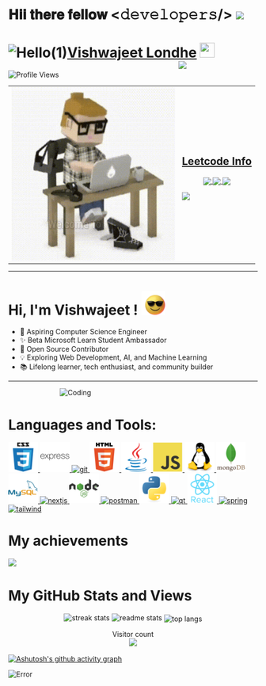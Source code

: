<h1>
𝐇𝐢𝐢 𝐭𝐡𝐞𝐫𝐞 𝐟𝐞𝐥𝐥𝐨𝐰 <𝚍𝚎𝚟𝚎𝚕𝚘𝚙𝚎𝚛𝚜/> <img height="40" src="https://emoji.gg/assets/emoji/7333-parrotdance.gif" /><br /> 

# ![Hello(1)](https://github.com/VishwajeetLondhe/VishwajeetLondhe/assets/126247101/9c4a5675-77ad-47d0-a18d-c09bdfacaa48)[Vishwajeet Londhe](https://github.com/VishwajeetLondhe)<img src="https://media.giphy.com/media/WUlplcMpOCEmTGBtBW/giphy.gif" width="160" align="right"/> <img src="https://github.com/VishwajeetLondhe/VishwajeetLondhe/assets/126247101/319dd45d-ce6b-4e0c-ba93-335a045db06f" width="30px" height="30px"/>
</h1>

![Profile Views](https://komarev.com/ghpvc/?username=VishwajeetLondhe)

<div>
  
<a href="https://leetcode.com/u/vishwajeet_0104/" target="_blank">
  <table>
    <tr>
      <td>
        <img src="https://github.com/PandaPatch/img/blob/main/github.gif" alt="Welcome!" width="330" height="350"/>
      </td>
      <td>
        <h2 align="center">Leetcode Info</h2>
        <p align="center">
          <img src="https://leetcode.com/static/images/badges/2024/gif/2024-02.gif" align="center" height="75"/>
          <img src="https://leetcode.com/static/images/badges/2024/gif/2024-03.gif" align="center" height="75"/>
          <img src="https://assets.leetcode.com/static_assets/marketing/2024-200.gif" align="center" height="75"/>
        </p>
        <p>
          <img src="https://leetcard.jacoblin.cool/vishwajeet_0104?theme=dark&font=Nunito&ext=heatmap" width="430"/>
        </p>
      </td>
    </tr>
  </table>
</a>

---
<h1> Hi, I'm Vishwajeet ! <img src="./about.gif" height="48px"> </h1>
  
- 🚀 Aspiring Computer Science Engineer
- ✨ Beta Microsoft Learn Student Ambassador
- 🎁 Open Source Contributor
- 💡 Exploring Web Development, AI, and Machine Learning
- 📚 Lifelong learner, tech enthusiast, and community builder
---

<img align="right" alt="Coding" width="400" src="https://github.com/VishwajeetLondhe/VishwajeetLondhe/assets/126247101/3928c779-ca3a-4e88-a7b6-b243ad12f4e5">
<br/>

<div align="left">
 <h1 align="left">Languages and Tools:</h3>
<p align="left"> <a href="https://www.w3schools.com/css/" target="_blank" rel="noreferrer"> <img src="https://raw.githubusercontent.com/devicons/devicon/master/icons/css3/css3-original-wordmark.svg" alt="css3" width="60" height="60"/> </a> <a href="https://expressjs.com" target="_blank" rel="noreferrer"> <img src="https://raw.githubusercontent.com/devicons/devicon/master/icons/express/express-original-wordmark.svg" alt="express" width="60" height="60"/> </a> <a href="https://git-scm.com/" target="_blank" rel="noreferrer"> <img src="https://www.vectorlogo.zone/logos/git-scm/git-scm-icon.svg" alt="git" width="60" height="60"/> </a> <a href="https://www.w3.org/html/" target="_blank" rel="noreferrer"> <img src="https://raw.githubusercontent.com/devicons/devicon/master/icons/html5/html5-original-wordmark.svg" alt="html5" width="60" height="60"/> </a> <a href="https://www.java.com" target="_blank" rel="noreferrer"> <img src="https://raw.githubusercontent.com/devicons/devicon/master/icons/java/java-original.svg" alt="java" width="60" height="60"/> </a> <a href="https://developer.mozilla.org/en-US/docs/Web/JavaScript" target="_blank" rel="noreferrer"> <img src="https://raw.githubusercontent.com/devicons/devicon/master/icons/javascript/javascript-original.svg" alt="javascript" width="60" height="60"/> </a> <a href="https://www.linux.org/" target="_blank" rel="noreferrer"> <img src="https://raw.githubusercontent.com/devicons/devicon/master/icons/linux/linux-original.svg" alt="linux" width="60" height="60"/> </a> <a href="https://www.mongodb.com/" target="_blank" rel="noreferrer"> <img src="https://raw.githubusercontent.com/devicons/devicon/master/icons/mongodb/mongodb-original-wordmark.svg" alt="mongodb" width="60" height="60"/> </a> <a href="https://www.mysql.com/" target="_blank" rel="noreferrer"> <img src="https://raw.githubusercontent.com/devicons/devicon/master/icons/mysql/mysql-original-wordmark.svg" alt="mysql" width="60" height="60"/> </a> <a href="https://nextjs.org/" target="_blank" rel="noreferrer"> <img src="https://cdn.worldvectorlogo.com/logos/nextjs-2.svg" alt="nextjs" width="60" height="60"/> </a> <a href="https://nodejs.org" target="_blank" rel="noreferrer"> <img src="https://raw.githubusercontent.com/devicons/devicon/master/icons/nodejs/nodejs-original-wordmark.svg" alt="nodejs" width="60" height="60"/> </a> <a href="https://postman.com" target="_blank" rel="noreferrer"> <img src="https://www.vectorlogo.zone/logos/getpostman/getpostman-icon.svg" alt="postman" width="60" height="60"/> </a> <a href="https://www.python.org" target="_blank" rel="noreferrer"> <img src="https://raw.githubusercontent.com/devicons/devicon/master/icons/python/python-original.svg" alt="python" width="60" height="60"/> </a> <a href="https://www.qt.io/" target="_blank" rel="noreferrer"> <img src="https://upload.wikimedia.org/wikipedia/commons/0/0b/Qt_logo_2016.svg" alt="qt" width="60" height="60"/> </a> <a href="https://reactjs.org/" target="_blank" rel="noreferrer"> <img src="https://raw.githubusercontent.com/devicons/devicon/master/icons/react/react-original-wordmark.svg" alt="react" width="60" height="60"/> </a> <a href="https://spring.io/" target="_blank" rel="noreferrer"> <img src="https://www.vectorlogo.zone/logos/springio/springio-icon.svg" alt="spring" width="60" height="60"/> </a> <a href="https://tailwindcss.com/" target="_blank" rel="noreferrer"> <img src="https://www.vectorlogo.zone/logos/tailwindcss/tailwindcss-icon.svg" alt="tailwind" width="60" height="60"/> </a> </p>

</div>

# My achievements

<img src="https://github-profile-trophy.vercel.app/?username=Vishwajeet-Londhe&row=1&column=9">
</div>


# My GitHub Stats and Views

<div align=center>
  <img width=410 height="165" src="https://streak-stats.demolab.com/?user=Vishwajeet-Londhe&count_private=true&theme=react&border_radius=10" alt="streak stats"/>
  <img width=390 src="https://github-readme-stats.vercel.app/api?username=Vishwajeet-Londhe&show_icons=true&theme=react&rank_icon=github&border_radius=10" alt="readme stats" />
  <img width=325 align="center" src="https://github-readme-stats.vercel.app/api/top-langs/?username=Vishwajeet-Londhe&hide=HTML&langs_count=8&layout=compact&theme=react&border_radius=10&size_weight=0.5&count_weight=0.5&exclude_repo=github-readme-stats" alt="top langs" />
</div>

<p align="center"> 
  Visitor count<br>
  <img src="https://profile-counter.glitch.me/Vishwajeet-Londhe/count.svg" />
</p>

<!-- ![Contribution Graph](https://github-readme-activity-graph.cyclic.app/graph?username=Vishwajeet-Londhe&bg_color=0d1117&color=ffffff&line=00F706FF&point=f9fafa&area=true&hide_border=true) -->

[![Ashutosh's github activity graph](https://github-readme-activity-graph.vercel.app/graph?username=Vishwajeet-Londhe&bg_color=ffffff&color=000000&line=ff4df3&point=000000&area=true&hide_border=true)](https://github.com/ashutosh00710/github-readme-activity-graph)

![Error](https://readme-typing-svg.herokuapp.com/?font=Fira+Code&size=24&duration=80&pause=10&color=00F706FF&center=true&vCenter=true&height=40&lines=Error+404+Not+Found)

</div>
